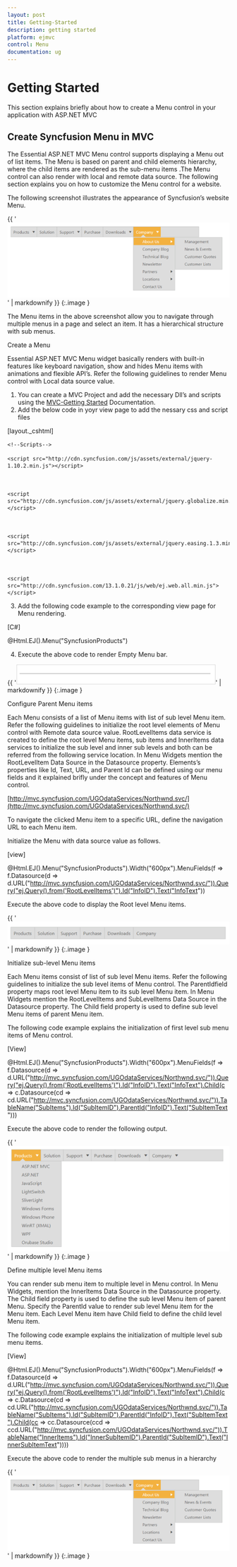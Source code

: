 ```yaml
---
layout: post
title: Getting-Started
description: getting started 
platform: ejmvc
control: Menu
documentation: ug
---
```


# Getting Started 

This section explains briefly about how to create a Menu control in your application with ASP.NET MVC 

## Create Syncfusion Menu in MVC

The Essential ASP.NET MVC Menu control supports displaying a Menu out of list items. The Menu is based on parent and child elements hierarchy, where the child items are rendered as the sub-menu items .The Menu control can also render with local and remote data source. The following section explains you on how to customize the Menu control for a website. 

The following screenshot illustrates the appearance of Syncfusion’s website Menu.

{{ '![](Getting-Started_images/Getting-Started_img1.png)' | markdownify }}
{:.image }


The Menu items in the above screenshot allow you to navigate through multiple menus in a page and select an item. It has a hierarchical structure with sub menus. 

Create a Menu

Essential ASP.NET MVC Menu widget basically renders with built-in features like keyboard navigation, show and hides Menu items with animations and flexible API’s. Refer the following guidelines to render Menu control with Local data source value.

1. You can create a MVC Project and add the necessary Dll’s and scripts using the [MVC-Getting Started](http://help.syncfusion.com/ug/js/Documents/gettingstartedwithmv.htm) Documentation.
2. Add the below code in yoyr view page to add the nessary css and script files



[layout._cshtml]

<head>

<link href="http://cdn.syncfusion.com/13.1.0.21/js/web/flat-azure/ej.web.all.min.css" rel="stylesheet" />



    <!--Scripts-->

    <script src="http://cdn.syncfusion.com/js/assets/external/jquery-1.10.2.min.js"></script>



    <script src="http://cdn.syncfusion.com/js/assets/external/jquery.globalize.min.js"></script>



    <script src="http://cdn.syncfusion.com/js/assets/external/jquery.easing.1.3.min.js"></script>



    <script src="http://cdn.syncfusion.com/13.1.0.21/js/web/ej.web.all.min.js"> </script>

</head>



3. Add the following code example to the corresponding view page for Menu rendering.



[C#]



@Html.EJ().Menu("SyncfusionProducts")



4. Execute the above code to render Empty Menu bar.

{{ '![C:/Users/labuser/Desktop/a.png](Getting-Started_images/Getting-Started_img2.png)' | markdownify }}
{:.image }


Configure Parent Menu items

Each Menu consists of a list of Menu items with list of sub level Menu item. Refer the following guidelines to initialize the root level elements of Menu control with Remote data source value. RootLevelItems data service is created to define the root level Menu items, sub items and InnerItems data services to initialize the sub level and inner sub levels and both can be referred from the following service location. In Menu Widgets mention the RootLevelItem Data Source in the Datasource property. Elements’s properties like Id, Text, URL, and Parent Id can be defined using our menu fields and it explained brifly under the concept and features of Menu control.

[http://mvc.syncfusion.com/UGOdataServices/Northwnd.svc/](http://mvc.syncfusion.com/UGOdataServices/Northwnd.svc/)

To navigate the clicked Menu item to a specific URL, define the navigation URL to each Menu item.

Initialize the Menu with data source value as follows. 



[view]



@Html.EJ().Menu("SyncfusionProducts").Width("600px").MenuFields(f => f.Datasource(d => d.URL("http://mvc.syncfusion.com/UGOdataServices/Northwnd.svc/")).Query("ej.Query().from('RootLevelItems')").Id("InfoID").Text("InfoText"))





Execute the above code to display the Root level Menu items.



{{ '![](Getting-Started_images/Getting-Started_img3.png)' | markdownify }}
{:.image }


Initialize sub-level Menu items

Each Menu items consist of list of sub level Menu items. Refer the following guidelines to initialize the sub level items of Menu control. The ParentIdfield property maps root level Menu item to its sub level Menu item. In Menu Widgets mention the RootLevelItems and SubLevelItems Data Source in the Datasource property. The Child field property is used to define sub level Menu items of parent Menu item.							

The following code example explains the initialization of first level sub menu items of Menu control.


[View]

@Html.EJ().Menu("SyncfusionProducts").Width("600px").MenuFields(f => f.Datasource(d => d.URL("http://mvc.syncfusion.com/UGOdataServices/Northwnd.svc/")).Query("ej.Query().from('RootLevelItems')").Id("InfoID").Text("InfoText").Child(c => c.Datasource(cd => cd.URL("http://mvc.syncfusion.com/UGOdataServices/Northwnd.svc/")).TableName("SubItems").Id("SubItemID").ParentId("InfoID").Text("SubItemText")))





Execute the above code to render the following output.

{{ '![](Getting-Started_images/Getting-Started_img4.png)' | markdownify }}
{:.image }


Define multiple level Menu items

You can render sub menu item to multiple level in Menu control. In Menu Widgets, mention the InnerItems Data Source in the Datasource property. The Child field property is used to define the sub level Menu item of parent Menu. Specify the ParentId value to render sub level Menu item for the Menu item. Each Level Menu item have Child field to define the child level Menu item. 

The following code example explains the initialization of multiple level sub menu items.


[View]



@Html.EJ().Menu("SyncfusionProducts").Width("600px").MenuFields(f => f.Datasource(d => d.URL("http://mvc.syncfusion.com/UGOdataServices/Northwnd.svc/")).Query("ej.Query().from('RootLevelItems')").Id("InfoID").Text("InfoText").Child(c => c.Datasource(cd => cd.URL("http://mvc.syncfusion.com/UGOdataServices/Northwnd.svc/")).TableName("SubItems").Id("SubItemID").ParentId("InfoID").Text("SubItemText").Child(cc => cc.Datasource(ccd => ccd.URL("http://mvc.syncfusion.com/UGOdataServices/Northwnd.svc/")).TableName("InnerItems").Id("InnerSubItemID").ParentId("SubItemID").Text("InnerSubItemText"))))





Execute the above code to render the multiple sub menus in a hierarchy

{{ '![](Getting-Started_images/Getting-Started_img5.png)' | markdownify }}
{:.image }


